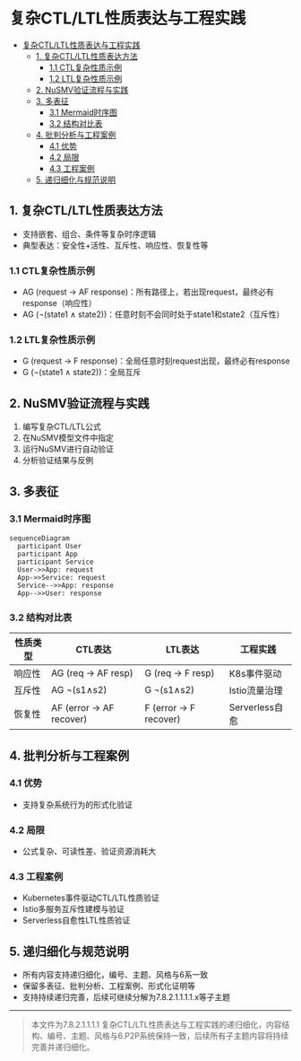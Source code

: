 # 复杂CTL/LTL性质表达与工程实践

<!-- TOC START -->

- [复杂CTL/LTL性质表达与工程实践](#复杂ctlltl性质表达与工程实践)
  - [1. 复杂CTL/LTL性质表达方法](#1-复杂ctlltl性质表达方法)
    - [1.1 CTL复杂性质示例](#11-ctl复杂性质示例)
    - [1.2 LTL复杂性质示例](#12-ltl复杂性质示例)
  - [2. NuSMV验证流程与实践](#2-nusmv验证流程与实践)
  - [3. 多表征](#3-多表征)
    - [3.1 Mermaid时序图](#31-mermaid时序图)
    - [3.2 结构对比表](#32-结构对比表)
  - [4. 批判分析与工程案例](#4-批判分析与工程案例)
    - [4.1 优势](#41-优势)
    - [4.2 局限](#42-局限)
    - [4.3 工程案例](#43-工程案例)
  - [5. 递归细化与规范说明](#5-递归细化与规范说明)

<!-- TOC END -->

## 1. 复杂CTL/LTL性质表达方法

- 支持嵌套、组合、条件等复杂时序逻辑
- 典型表达：安全性+活性、互斥性、响应性、恢复性等

### 1.1 CTL复杂性质示例

- AG (request -> AF response)：所有路径上，若出现request，最终必有response（响应性）
- AG (¬(state1 ∧ state2))：任意时刻不会同时处于state1和state2（互斥性）

### 1.2 LTL复杂性质示例

- G (request -> F response)：全局任意时刻request出现，最终必有response
- G (¬(state1 ∧ state2))：全局互斥

## 2. NuSMV验证流程与实践

1. 编写复杂CTL/LTL公式
2. 在NuSMV模型文件中指定
3. 运行NuSMV进行自动验证
4. 分析验证结果与反例

## 3. 多表征

### 3.1 Mermaid时序图

```mermaid
sequenceDiagram
  participant User
  participant App
  participant Service
  User->>App: request
  App->>Service: request
  Service-->>App: response
  App-->>User: response
```

### 3.2 结构对比表

| 性质类型 | CTL表达 | LTL表达 | 工程实践 |
|----------|---------|---------|----------|
| 响应性 | AG (req -> AF resp) | G (req -> F resp) | K8s事件驱动 |
| 互斥性 | AG ¬(s1∧s2) | G ¬(s1∧s2) | Istio流量治理 |
| 恢复性 | AF (error -> AF recover) | F (error -> F recover) | Serverless自愈 |

## 4. 批判分析与工程案例

### 4.1 优势

- 支持复杂系统行为的形式化验证

### 4.2 局限

- 公式复杂、可读性差、验证资源消耗大

### 4.3 工程案例

- Kubernetes事件驱动CTL/LTL性质验证
- Istio多服务互斥性建模与验证
- Serverless自愈性LTL性质验证

## 5. 递归细化与规范说明

- 所有内容支持递归细化，编号、主题、风格与6系一致
- 保留多表征、批判分析、工程案例、形式化证明等
- 支持持续递归完善，后续可继续分解为7.8.2.1.1.1.1.x等子主题

---
> 本文件为7.8.2.1.1.1.1 复杂CTL/LTL性质表达与工程实践的递归细化，内容结构、编号、主题、风格与6.P2P系统保持一致，后续所有子主题内容将持续完善并递归细化。
